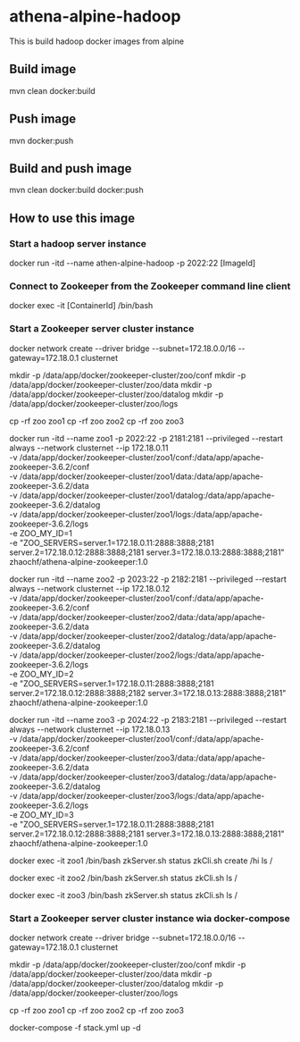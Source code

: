# athena-alpine-hadoop
This is build hadoop docker images from alpine

## Build image 
mvn clean docker:build

## Push image
mvn docker:push

## Build and push image
mvn clean docker:build docker:push

## How to use this image
### Start a hadoop server instance
docker run -itd --name athen-alpine-hadoop -p 2022:22 [ImageId]

### Connect to Zookeeper from the Zookeeper command line client
docker exec -it [ContainerId] /bin/bash

### Start a Zookeeper server cluster instance
docker network create --driver bridge --subnet=172.18.0.0/16 --gateway=172.18.0.1 clusternet

mkdir -p /data/app/docker/zookeeper-cluster/zoo/conf
mkdir -p /data/app/docker/zookeeper-cluster/zoo/data
mkdir -p /data/app/docker/zookeeper-cluster/zoo/datalog
mkdir -p /data/app/docker/zookeeper-cluster/zoo/logs

cp -rf zoo zoo1
cp -rf zoo zoo2
cp -rf zoo zoo3

docker run -itd --name zoo1 -p 2022:22 -p 2181:2181 --privileged --restart always --network clusternet --ip 172.18.0.11 \
    -v /data/app/docker/zookeeper-cluster/zoo1/conf:/data/app/apache-zookeeper-3.6.2/conf \
	  -v /data/app/docker/zookeeper-cluster/zoo1/data:/data/app/apache-zookeeper-3.6.2/data \
    -v /data/app/docker/zookeeper-cluster/zoo1/datalog:/data/app/apache-zookeeper-3.6.2/datalog \
    -v /data/app/docker/zookeeper-cluster/zoo1/logs:/data/app/apache-zookeeper-3.6.2/logs \
    -e ZOO_MY_ID=1 \
    -e "ZOO_SERVERS=server.1=172.18.0.11:2888:3888;2181 server.2=172.18.0.12:2888:3888;2181 server.3=172.18.0.13:2888:3888;2181" \
    zhaochf/athena-alpine-zookeeper:1.0
   
    
docker run -itd --name zoo2 -p 2023:22 -p 2182:2181 --privileged --restart always --network clusternet --ip 172.18.0.12 \
    -v /data/app/docker/zookeeper-cluster/zoo1/conf:/data/app/apache-zookeeper-3.6.2/conf \
    -v /data/app/docker/zookeeper-cluster/zoo2/data:/data/app/apache-zookeeper-3.6.2/data \
    -v /data/app/docker/zookeeper-cluster/zoo2/datalog:/data/app/apache-zookeeper-3.6.2/datalog \
    -v /data/app/docker/zookeeper-cluster/zoo2/logs:/data/app/apache-zookeeper-3.6.2/logs \
    -e ZOO_MY_ID=2 \
    -e "ZOO_SERVERS=server.1=172.18.0.11:2888:3888;2181 server.2=172.18.0.12:2888:3888;2182 server.3=172.18.0.13:2888:3888;2181" \
    zhaochf/athena-alpine-zookeeper:1.0
    
docker run -itd --name zoo3 -p 2024:22 -p 2183:2181 --privileged --restart always --network clusternet --ip 172.18.0.13 \
    -v /data/app/docker/zookeeper-cluster/zoo1/conf:/data/app/apache-zookeeper-3.6.2/conf \
    -v /data/app/docker/zookeeper-cluster/zoo3/data:/data/app/apache-zookeeper-3.6.2/data \
    -v /data/app/docker/zookeeper-cluster/zoo3/datalog:/data/app/apache-zookeeper-3.6.2/datalog \
    -v /data/app/docker/zookeeper-cluster/zoo3/logs:/data/app/apache-zookeeper-3.6.2/logs \
    -e ZOO_MY_ID=3 \
    -e "ZOO_SERVERS=server.1=172.18.0.11:2888:3888;2181 server.2=172.18.0.12:2888:3888;2181 server.3=172.18.0.13:2888:3888;2181" \
    zhaochf/athena-alpine-zookeeper:1.0

docker exec -it zoo1 /bin/bash
zkServer.sh status
zkCli.sh
create /hi
ls /

docker exec -it zoo2 /bin/bash
zkServer.sh status
zkCli.sh
ls /

docker exec -it zoo3 /bin/bash
zkServer.sh status
zkCli.sh
ls /

### Start a Zookeeper server cluster instance wia docker-compose
docker network create --driver bridge --subnet=172.18.0.0/16 --gateway=172.18.0.1 clusternet

mkdir -p /data/app/docker/zookeeper-cluster/zoo/conf
mkdir -p /data/app/docker/zookeeper-cluster/zoo/data
mkdir -p /data/app/docker/zookeeper-cluster/zoo/datalog
mkdir -p /data/app/docker/zookeeper-cluster/zoo/logs

cp -rf zoo zoo1
cp -rf zoo zoo2
cp -rf zoo zoo3

docker-compose -f stack.yml up -d
